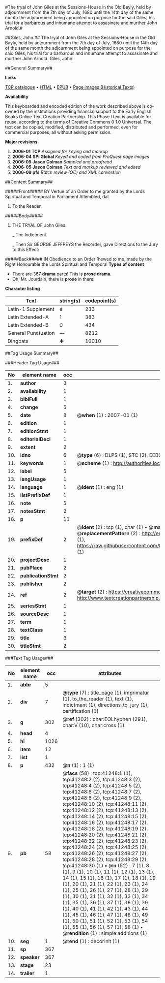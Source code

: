 #The tryal of John Giles at the Sessions-House in the Old Bayly, held by adjournment from the 7th day of July, 1680 until the 14th day of the same month the adjournment being appointed on purpose for the said Giles, his trial for a barbarous and inhumane attempt to assasinate and murther John Arnold.#

##Giles, John.##
The tryal of John Giles at the Sessions-House in the Old Bayly, held by adjournment from the 7th day of July, 1680 until the 14th day of the same month the adjournment being appointed on purpose for the said Giles, his trial for a barbarous and inhumane attempt to assasinate and murther John Arnold.
Giles, John.

##General Summary##

**Links**

[TCP catalogue](http://www.ota.ox.ac.uk/tcp/)  • 
[HTML](http://tei.it.ox.ac.uk/tcp/Texts-HTML/free/A63/A63178.html)  • 
[EPUB](http://tei.it.ox.ac.uk/tcp/Texts-EPUB/free/A63/A63178.epub) • 
[Page images (Historical Texts)](https://data.historicaltexts.jisc.ac.uk/view?pubId=eebo-08258395e&pageId=eebo-08258395e-41248-1)

**Availability**

This keyboarded and encoded edition of the
	       work described above is co-owned by the institutions
	       providing financial support to the Early English Books
	       Online Text Creation Partnership. This Phase I text is
	       available for reuse, according to the terms of Creative
	       Commons 0 1.0 Universal. The text can be copied,
	       modified, distributed and performed, even for
	       commercial purposes, all without asking permission.

**Major revisions**

1. __2006-01__ __TCP__ *Assigned for keying and markup*
1. __2006-04__ __SPi Global__ *Keyed and coded from ProQuest page images*
1. __2006-05__ __Jason Colman__ *Sampled and proofread*
1. __2006-05__ __Jason Colman__ *Text and markup reviewed and edited*
1. __2006-09__ __pfs__ *Batch review (QC) and XML conversion*

##Content Summary##

#####Front#####
BY Vertue of an Order to me granted by the Lords Spiritual and Temporal in Parliament Aſſembled, dat
1. To the Reader.

#####Body#####

1. THE TRYAL OF John Giles.

    _ The Indictment.

    _ Then Sir GEORGE JEFFREYS the Recorder, gave Directions to the Jury to this Effect:

#####Back#####
IN Obedience to an Order ſhewed to me, made by the Right Honourable the Lords Spiritual and Temporal
**Types of content**

  * There are 367 **drama** parts! This is **prose drama**.
  * Oh, Mr. Jourdain, there is **prose** in there!

**Character listing**


|Text|string(s)|codepoint(s)|
|---|---|---|
|Latin-1 Supplement|é|233|
|Latin Extended-A|ſ|383|
|Latin Extended-B|Ʋ|434|
|General Punctuation|—|8212|
|Dingbats|✚|10010|

##Tag Usage Summary##

###Header Tag Usage###

|No|element name|occ|attributes|
|---|---|---|---|
|1.|__author__|3||
|2.|__availability__|1||
|3.|__biblFull__|1||
|4.|__change__|5||
|5.|__date__|8| @__when__ (1) : 2007-01 (1)|
|6.|__edition__|1||
|7.|__editionStmt__|1||
|8.|__editorialDecl__|1||
|9.|__extent__|2||
|10.|__idno__|6| @__type__ (6) : DLPS (1), STC (2), EEBO-CITATION (1), OCLC (1), VID (1)|
|11.|__keywords__|1| @__scheme__ (1) : http://authorities.loc.gov/ (1)|
|12.|__label__|5||
|13.|__langUsage__|1||
|14.|__language__|1| @__ident__ (1) : eng (1)|
|15.|__listPrefixDef__|1||
|16.|__note__|5||
|17.|__notesStmt__|2||
|18.|__p__|11||
|19.|__prefixDef__|2| @__ident__ (2) : tcp (1), char (1)  •  @__matchPattern__ (2) : ([0-9\-]+):([0-9IVX]+) (1), (.+) (1)  •  @__replacementPattern__ (2) : http://eebo.chadwyck.com/downloadtiff?vid=$1&page=$2 (1), https://raw.githubusercontent.com/textcreationpartnership/Texts/master/tcpchars.xml#$1 (1)|
|20.|__projectDesc__|1||
|21.|__pubPlace__|2||
|22.|__publicationStmt__|2||
|23.|__publisher__|2||
|24.|__ref__|2| @__target__ (2) : https://creativecommons.org/publicdomain/zero/1.0/ (1), http://www.textcreationpartnership.org/docs/. (1)|
|25.|__seriesStmt__|1||
|26.|__sourceDesc__|1||
|27.|__term__|1||
|28.|__textClass__|1||
|29.|__title__|3||
|30.|__titleStmt__|2||


###Text Tag Usage###

|No|element name|occ|attributes|
|---|---|---|---|
|1.|__abbr__|5||
|2.|__div__|7| @__type__ (7) : title_page (1), imprimatur (1), to_the_reader (1), text (1), indictment (1), directions_to_jury (1), certification (1)|
|3.|__g__|302| @__ref__ (302) : char:EOLhyphen (291), char:V (10), char:cross (1)|
|4.|__head__|4||
|5.|__hi__|1026||
|6.|__item__|12||
|7.|__list__|1||
|8.|__p__|432| @__n__ (1) : 1 (1)|
|9.|__pb__|58| @__facs__ (58) : tcp:41248:1 (1), tcp:41248:2 (2), tcp:41248:3 (2), tcp:41248:4 (2), tcp:41248:5 (2), tcp:41248:6 (2), tcp:41248:7 (2), tcp:41248:8 (2), tcp:41248:9 (2), tcp:41248:10 (2), tcp:41248:11 (2), tcp:41248:12 (2), tcp:41248:13 (2), tcp:41248:14 (2), tcp:41248:15 (2), tcp:41248:16 (2), tcp:41248:17 (2), tcp:41248:18 (2), tcp:41248:19 (2), tcp:41248:20 (2), tcp:41248:21 (2), tcp:41248:22 (2), tcp:41248:23 (2), tcp:41248:24 (2), tcp:41248:25 (2), tcp:41248:26 (2), tcp:41248:27 (2), tcp:41248:28 (2), tcp:41248:29 (2), tcp:41248:30 (1)  •  @__n__ (52) : 7 (1), 8 (1), 9 (1), 10 (1), 11 (1), 12 (1), 13 (1), 14 (1), 15 (1), 16 (1), 17 (1), 18 (1), 19 (1), 20 (1), 21 (1), 22 (1), 23 (1), 24 (1), 25 (1), 26 (1), 27 (1), 28 (1), 29 (1), 30 (1), 31 (1), 32 (1), 33 (1), 34 (1), 35 (1), 36 (1), 37 (1), 38 (1), 39 (1), 40 (1), 41 (1), 42 (1), 43 (1), 44 (1), 45 (1), 46 (1), 47 (1), 48 (1), 49 (1), 50 (1), 51 (1), 52 (1), 53 (1), 54 (1), 55 (1), 56 (1), 57 (1), 58 (1)  •  @__rendition__ (1) : simple:additions (1)|
|10.|__seg__|1| @__rend__ (1) : decorInit (1)|
|11.|__sp__|367||
|12.|__speaker__|367||
|13.|__stage__|23||
|14.|__trailer__|1||
